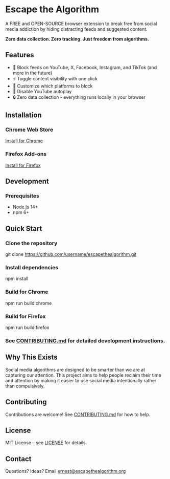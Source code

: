 # Escape the Algorithm

A FREE and OPEN-SOURCE browser extension to break free from social media addiction by hiding distracting feeds and suggested content.

**Zero data collection. Zero tracking. Just freedom from algorithms.**

## Features

- 🚫 Block feeds on YouTube, X, Facebook, Instagram, and TikTok (and more in the future)
- ⚡ Toggle content visibility with one click
- 🎯 Customize which platforms to block
- 🎥 Disable YouTube autoplay
- 🔒 Zero data collection - everything runs locally in your browser

## Installation

### Chrome Web Store

[Install for Chrome](https://chromewebstore.google.com/detail/escape-the-algorithm-soci/ichpbppanfcipepejbhffpcbdghfbggl)

### Firefox Add-ons

[Install for Firefox](https://addons.mozilla.org/en-US/firefox/addon/escape-the-algorithm/)

## Development

### Prerequisites

- Node.js 14+
- npm 6+

## Quick Start

### Clone the repository

git clone https://github.com/username/escapethealgorithm.git

### Install dependencies

npm install

### Build for Chrome

npm run build:chrome

### Build for Firefox

npm run build:firefox

### See [CONTRIBUTING.md](CONTRIBUTING.md) for detailed development instructions.

## Why This Exists

Social media algorithms are designed to be smarter than we are at capturing our attention. This project aims to help people reclaim their time and attention by making it easier to use social media intentionally rather than compulsively.

## Contributing

Contributions are welcome! See [CONTRIBUTING.md](CONTRIBUTING.md) for how to help.

## License

MIT License – see [LICENSE](LICENSE) for details.

## Contact

Questions? Ideas? Email [ernest@escapethealgorithm.org](mailto:ernest@escapethealgorithm.org)
